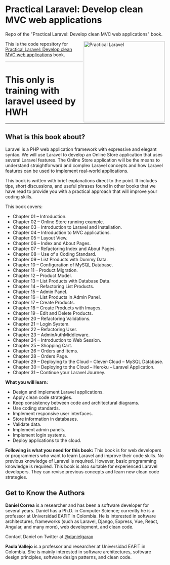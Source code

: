 # Practical Laravel: Develop clean MVC web applications
Repo of the "Practical Laravel: Develop clean MVC web applications" book.

<a href="https://www.amazon.com/dp/B09SFC79Q1/"><img src="https://m.media-amazon.com/images/I/41ZngZbsD1L.jpg" alt="Practical Laravel" height="256px" align="right"></a>

This is the code repository for [Practical Laravel: Develop clean MVC web applications](https://www.amazon.com/dp/B09SFC79Q1/) book.

---

# This only is training with laravel useed by HWH

---

## What is this book about?
Laravel is a PHP web application framework with expressive and elegant syntax. We will use Laravel to develop an Online Store application that uses several Laravel features. The Online Store application will be the means to understand straightforward and complex Laravel concepts and how Laravel features can be used to implement real-world applications.

This book is written with brief explanations direct to the point. It includes tips, short discussions, and useful phrases found in other books that we have read to provide you with a practical approach that will improve your coding skills.

This book covers: 
* Chapter 01 – Introduction.
* Chapter 02 – Online Store running example.
* Chapter 03 – Introduction to Laravel and Installation.
* Chapter 04 – Introduction to MVC applications.
* Chapter 05 – Layout View.
* Chapter 06 – Index and About Pages.
* Chapter 07 – Refactoring Index and About Pages.
* Chapter 08 – Use of a Coding Standard.
* Chapter 09 – List Products with Dummy Data.
* Chapter 10 – Configuration of MySQL Database.
* Chapter 11 – Product Migration.
* Chapter 12 – Product Model.
* Chapter 13 – List Products with Database Data.
* Chapter 14 – Refactoring List Products.
* Chapter 15 – Admin Panel.
* Chapter 16 – List Products in Admin Panel.
* Chapter 17 – Create Products.
* Chapter 18 – Create Products with Images.
* Chapter 19 – Edit and Delete Products.
* Chapter 20 – Refactoring Validations.
* Chapter 21 – Login System.
* Chapter 22 – Refactoring User.
* Chapter 23 – AdminAuthMiddleware.
* Chapter 24 – Introduction to Web Session.
* Chapter 25 – Shopping Cart.
* Chapter 26 – Orders and Items.
* Chapter 28 – Orders Page.
* Chapter 29 – Deploying to the Cloud – Clever-Cloud – MySQL Database.
* Chapter 30 – Deploying to the Cloud – Heroku – Laravel Application.
* Chapter 31 – Continue your Laravel Journey.

**What you will learn:**
* Design and implement Laravel applications.
* Apply clean code strategies.
* Keep consistency between code and architectural diagrams.
* Use coding standards.
* Implement responsive user interfaces.
* Store information in databases.
* Validate data.
* Implement admin panels.
* Implement login systems.
* Deploy applications to the cloud.

**Following is what you need for this book:**
This book is for web developers or programmers who want to learn Laravel and improve their code skills. No previous knowledge of Laravel is required. However, basic programming knowledge is required. This book is also suitable for experienced Laravel developers. They can revise previous concepts and learn new clean code strategies.

## Get to Know the Authors

**Daniel Correa**
is a researcher and has been a software developer for several years. Daniel has a Ph.D. in Computer Science; currently he is a professor at Universidad EAFIT in Colombia. He is interested in software architectures, frameworks (such as Laravel, Django, Express, Vue, React, Angular, and many more), web development, and clean code.

Contact Daniel on Twitter at [@danielgarax](https://twitter.com/danielgarax)

**Paola Vallejo**
is a professor and researcher at Universidad EAFIT in Colombia. She is mainly interested in software architectures, software design principles, software design patterns, and clean code. 
